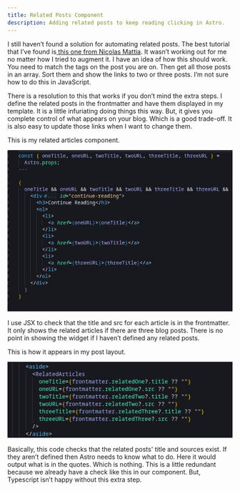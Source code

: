 ```yaml
---
title: Related Posts Component
description: Adding related posts to keep reading clicking in Astro.
---
```


I still haven’t found a solution for automating related posts. The best tutorial that I’ve found is[ this one from Nicolas Mattia](https://www.nmattia.com/posts/2023-02-25-astro-suggestions/). It wasn’t working out for me no matter how I tried to augment it. I have an idea of how this should work. You need to match the tags on the post you are on. Then get all those posts in an array. Sort them and show the links to two or three posts. I’m not sure how to do this in JavaScript.

There is a resolution to this that works if you don’t mind the extra steps. I define the related posts in the frontmatter and have them displayed in my template. It is a little infuriating doing things this way. But, it gives you complete control of what appears on your blog. Which is a good trade-off. It is also easy to update those links when I want to change them.

This is my related articles component.

![Code for an Astro component showing related posts](/src/assets/related-articles-component.png "Related Articles Component")

I use JSX to check that the title and src for each article is in the frontmatter. It only shows the related articles if there are three blog posts. There is no point in showing the widget if I haven’t defined any related posts.

This is how it appears in my post layout.

![Code for placing a related articles component in a post layout](/src/assets/related-posts-template.png "Related Articles Post Template")

Basically, this code checks that the related posts' title and sources exist. If they aren’t defined then Astro needs to know what to do. Here it would output what is in the quotes. Which is nothing. This is a little redundant because we already have a check like this in our component. But, Typescript isn’t happy without this extra step.

